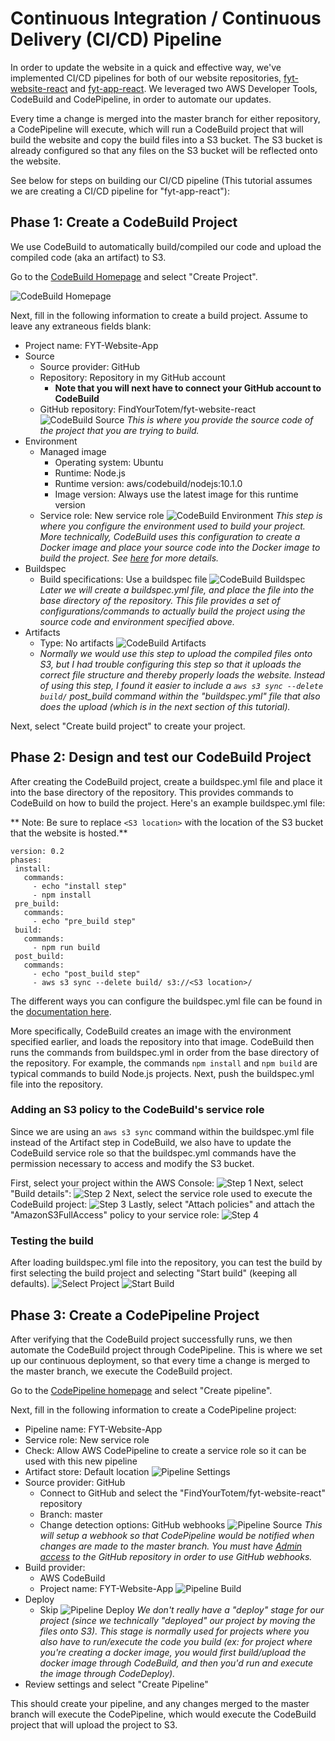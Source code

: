 # Continuous Integration / Continuous Delivery (CI/CD) Pipeline

In order to update the website in a quick and effective way, we've implemented CI/CD pipelines for both of our website repositories, [fyt-website-react](https://github.com/FindYourTotem/fyt-website-react) and [fyt-app-react](https://github.com/FindYourTotem/fyt-app-react). We leveraged two AWS Developer Tools, CodeBuild and CodePipeline, in order to automate our updates.

Every time a change is merged into the master branch for either repository, a CodePipeline will execute, which will run a CodeBuild project that will build the website and copy the build files into a S3 bucket. The S3 bucket is already configured so that any files on the S3 bucket will be reflected onto the website.

See below for steps on building our CI/CD pipeline (This tutorial assumes we are creating a CI/CD pipeline for "fyt-app-react"):

## Phase 1: Create a CodeBuild Project

We use CodeBuild to automatically build/compiled our code and upload the compiled code (aka an artifact) to S3.

Go to the [CodeBuild Homepage](https://console.aws.amazon.com/codesuite/codebuild/home) and select "Create Project".

![CodeBuild Homepage](codebuild_homepage.png)

Next, fill in the following information to create a build project. Assume to leave any extraneous fields blank:
* Project name: FYT-Website-App
* Source
  * Source provider: GitHub
  * Repository: Repository in my GitHub account
    * **Note that you will next have to connect your GitHub account to CodeBuild**
  * GitHub repository: FindYourTotem/fyt-website-react
  ![CodeBuild Source](codebuild_source.png)
  *This is where you provide the source code of the project that you are trying to build.*
* Environment
  * Managed image
    * Operating system: Ubuntu
    * Runtime: Node.js
    * Runtime version: aws/codebuild/nodejs:10.1.0
    * Image version: Always use the latest image for this runtime version
  * Service role: New service role
  ![CodeBuild Environment](codebuild_environment.png)
  *This step is where you configure the environment used to build your project. More technically, CodeBuild uses this configuration to create a Docker image and place your source code into the Docker image to build the project. See [here](https://docs.aws.amazon.com/codebuild/latest/userguide/build-env-ref.html) for more details.*
* Buildspec
  * Build specifications: Use a buildspec file
  ![CodeBuild Buildspec](codebuild_buildspec.png)
  *Later we will create a buildspec.yml file, and place the file into the base directory of the repository. This file provides a set of configurations/commands to actually build the project using the source code and environment specified above.*
* Artifacts
  * Type: No artifacts
  ![CodeBuild Artifacts](codebuild_artifacts.png)
  * *Normally we would use this step to upload the compiled files onto S3, but I had trouble configuring this step so that it uploads the correct file structure and thereby properly loads the website. Instead of using this step, I found it easier to include a `aws s3 sync --delete build/` post_build command within the "buildspec.yml" file that also does the upload (which is in the next section of this tutorial).*

Next, select "Create build project" to create your project.

## Phase 2: Design and test our CodeBuild Project

After creating the CodeBuild project, create a buildspec.yml file and place it into the base directory of the repository. This provides commands to CodeBuild on how to build the project. Here's an example buildspec.yml file:

** Note: Be sure to replace `<S3 location>` with the location of the S3 bucket that the website is hosted.**

```
version: 0.2
phases:
 install:
   commands:
     - echo "install step"
     - npm install
 pre_build:
   commands:
     - echo "pre_build step"
 build:
   commands:
     - npm run build
 post_build:
   commands:
     - echo "post_build step"
     - aws s3 sync --delete build/ s3://<S3 location>/
```

The different ways you can configure the buildspec.yml file can be found in the [documentation here](https://docs.aws.amazon.com/codebuild/latest/userguide/build-spec-ref.html#build-spec-ref-syntax).

More specifically, CodeBuild creates an image with the environment specified earlier, and loads the repository into that image. CodeBuild then runs the commands from buildspec.yml in order from the base directory of the repository. For example, the commands `npm install` and `npm build` are typical commands to build Node.js projects. Next, push the buildspec.yml file into the repository.

### Adding an S3 policy to the CodeBuild's service role

Since we are using an `aws s3 sync` command within the buildspec.yml file instead of the Artifact step in CodeBuild, we also have to update the CodeBuild service role so that the buildspec.yml commands have the permission necessary to access and modify the S3 bucket.

First, select your project within the AWS Console:
![Step 1](codebuild_role1.png)
Next, select "Build details":
![Step 2](codebuild_role2.png)
Next, select the service role used to execute the CodeBuild project:
![Step 3](codebuild_role3.png)
Lastly, select "Attach policies" and attach the "AmazonS3FullAccess" policy to your service role:
![Step 4](codebuild_role4.png)

### Testing the build

After loading buildspec.yml file into the repository, you can test the build by first selecting the build project and selecting "Start build" (keeping all defaults).
![Select Project](codebuild_role1.png)
![Start Build](codebuild_test.png)

## Phase 3: Create a CodePipeline Project

After verifying that the CodeBuild project successfully runs, we then automate the CodeBuild project through CodePipeline. This is where we set up our continuous deployment, so that every time a change is merged to the master branch, we execute the CodeBuild project.

Go to the [CodePipeline homepage](https://console.aws.amazon.com/codesuite/codepipeline/pipelines) and select "Create pipeline".

Next, fill in the following information to create a CodePipeline project:

* Pipeline name: FYT-Website-App
* Service role: New service role
* Check: Allow AWS CodePipeline to create a service role so it can be used with this new pipeline
* Artifact store: Default location
  ![Pipeline Settings](codepipeline_settings.png)
* Source provider: GitHub
  * Connect to GitHub and select the "FindYourTotem/fyt-website-react" repository
  * Branch: master
  * Change detection options: GitHub webhooks
![Pipeline Source](codepipeline_source.png)
  *This will setup a webhook so that CodePipeline would be notified when changes are made to the master branch. You must have [Admin access](https://help.github.com/articles/adding-outside-collaborators-to-repositories-in-your-organization/) to the GitHub repository in order to use GitHub webhooks.*
* Build provider:
  * AWS CodeBuild
  * Project name: FYT-Website-App
  ![Pipeline Build](codepipeline_build.png)
* Deploy
  * Skip
  ![Pipeline Deploy](codepipeline_deploy.png)
  *We don't really have a "deploy" stage for our project (since we technically "deployed" our project by moving the files onto S3). This stage is normally used for projects where you also have to run/execute the code you build (ex: for project where you're creating a docker image, you would first build/upload the docker image through CodeBuild, and then you'd run and execute the image through CodeDeploy).*
* Review settings and select "Create Pipeline"

This should create your pipeline, and any changes merged to the master branch will execute the CodePipeline, which would execute the CodeBuild project that will upload the project to S3.
